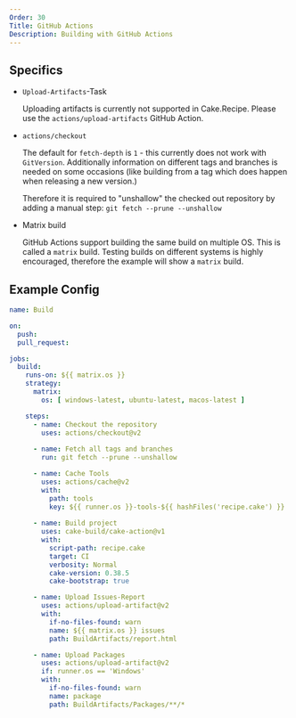 ```yaml
---
Order: 30
Title: GitHub Actions
Description: Building with GitHub Actions
---
```


## Specifics

* `Upload-Artifacts`-Task

  Uploading artifacts is currently not supported in Cake.Recipe. Please use the `actions/upload-artifacts` GitHub Action.

* `actions/checkout`

  The default for `fetch-depth` is `1` - this currently does not work with `GitVersion`. 
  Additionally information on different tags and branches is needed on some occasions 
  (like building from a tag which does happen when releasing a new version.)

  Therefore it is required to "unshallow" the checked out repository by adding a manual 
  step: `git fetch --prune --unshallow`

* Matrix build

  GitHub Actions support building the same build on multiple OS. This is called a `matrix` build.
  Testing builds on different systems is highly encouraged, therefore the example will
  show a `matrix` build.

## Example Config

```yaml
name: Build

on:
  push:
  pull_request:

jobs:
  build:
    runs-on: ${{ matrix.os }}
    strategy:
      matrix:
        os: [ windows-latest, ubuntu-latest, macos-latest ]

    steps:
      - name: Checkout the repository 
        uses: actions/checkout@v2
      
      - name: Fetch all tags and branches
        run: git fetch --prune --unshallow

      - name: Cache Tools
        uses: actions/cache@v2
        with:
          path: tools
          key: ${{ runner.os }}-tools-${{ hashFiles('recipe.cake') }}
      
      - name: Build project
        uses: cake-build/cake-action@v1
        with:
          script-path: recipe.cake
          target: CI
          verbosity: Normal
          cake-version: 0.38.5
          cake-bootstrap: true

      - name: Upload Issues-Report
        uses: actions/upload-artifact@v2
        with:
          if-no-files-found: warn
          name: ${{ matrix.os }} issues
          path: BuildArtifacts/report.html

      - name: Upload Packages
        uses: actions/upload-artifact@v2
        if: runner.os == 'Windows'
        with:
          if-no-files-found: warn
          name: package
          path: BuildArtifacts/Packages/**/*
```

